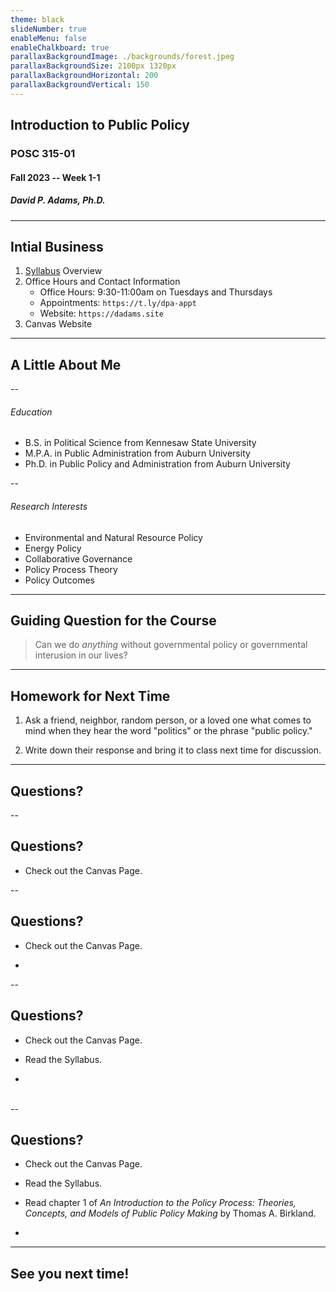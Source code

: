 ```yaml
---
theme: black
slideNumber: true
enableMenu: false
enableChalkboard: true
parallaxBackgroundImage: ./backgrounds/forest.jpeg
parallaxBackgroundSize: 2100px 1320px
parallaxBackgroundHorizontal: 200
parallaxBackgroundVertical: 150
---
```


## Introduction to Public Policy
### POSC 315-01
#### Fall 2023 -- Week 1-1
##### David P. Adams, Ph.D.

---

## Intial Business

1. [Syllabus](https://dadams.site/posc315.html) Overview
2. Office Hours and Contact Information
   - Office Hours: 9:30-11:00am on Tuesdays and Thursdays
   - Appointments: `https://t.ly/dpa-appt`
   - Website: `https://dadams.site`
3. Canvas Website

---

## A Little About Me

--

###### Education
- B.S. in Political Science from Kennesaw State University
- M.P.A. in Public Administration from Auburn University
- Ph.D. in Public Policy and Administration from Auburn University

--

###### Research Interests
- Environmental and Natural Resource Policy
- Energy Policy
- Collaborative Governance
- Policy Process Theory
- Policy Outcomes

---

## Guiding Question for the Course

> Can we do *anything* without governmental policy or governmental interusion in our lives? 

---

## Homework for Next Time

1. Ask a friend, neighbor, random person, or a loved one what comes to mind when they hear the word "politics" or the phrase "public policy." 
   
2. Write down their response and bring it to class next time for discussion.

---

## Questions?

--

## Questions?
- Check out the Canvas Page.

--

## Questions?
- Check out the Canvas Page.
  
- <span style="color: white">Read the Syllabus.</span>

--

## Questions?
- Check out the Canvas Page.
  
- Read the Syllabus.

- <span style="color:white">Read chapter 1 of _An Introduction to the Policy Process: Theories, Concepts, and Models of Public Policy Making_ by Thomas A. Birkland.</span>

--

## Questions?
- Check out the Canvas Page.
  
- Read the Syllabus.

- Read chapter 1 of _An Introduction to the Policy Process: Theories, Concepts, and Models of Public Policy Making_ by Thomas A. Birkland.

- <span style="color:white">Email me if you're here but not on the class roll.</span>

---

## See you next time!